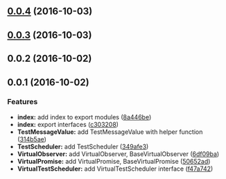 <a name="0.0.4"></a>
## [0.0.4](https://github.com/kwonoj/rxjs-testscheduler-compat/compare/v0.0.3...v0.0.4) (2016-10-03)



<a name="0.0.3"></a>
## [0.0.3](https://github.com/kwonoj/rxjs-testscheduler-compat/compare/v0.0.2...v0.0.3) (2016-10-03)



<a name="0.0.2"></a>
## 0.0.2 (2016-10-02)



<a name="0.0.1"></a>
## 0.0.1 (2016-10-02)



### Features

* **index:** add index to export modules ([8a446be](https://github.com/kwonoj/rxjs-testscheduler-compat/commit/8a446be))
* **index:** export interfaces ([c303208](https://github.com/kwonoj/rxjs-testscheduler-compat/commit/c303208))
* **TestMessageValue:** add TestMessageValue with helper function ([314b5ae](https://github.com/kwonoj/rxjs-testscheduler-compat/commit/314b5ae))
* **TestScheduler:** add TestScheduler ([349afe3](https://github.com/kwonoj/rxjs-testscheduler-compat/commit/349afe3))
* **VirtualObserver:** add VirtualObserver, BaseVirtualObserver ([6df09ba](https://github.com/kwonoj/rxjs-testscheduler-compat/commit/6df09ba))
* **VirtualPromise:** add VirtualPromise, BaseVirtualPromise ([50652ad](https://github.com/kwonoj/rxjs-testscheduler-compat/commit/50652ad))
* **VirtualTestScheduler:** add VirtualTestScheduler interface ([f47a742](https://github.com/kwonoj/rxjs-testscheduler-compat/commit/f47a742))




